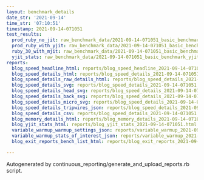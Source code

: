```yaml
---
layout: benchmark_details
date_str: '2021-09-14'
time_str: '07:10:51'
timestamp: 2021-09-14-071051
test_results:
  prod_ruby_no_jit: raw_benchmark_data/2021-09-14-071051_basic_benchmark_prod_ruby_no_jit.json
  prod_ruby_with_yjit: raw_benchmark_data/2021-09-14-071051_basic_benchmark_prod_ruby_with_yjit.json
  ruby_30_with_mjit: raw_benchmark_data/2021-09-14-071051_basic_benchmark_ruby_30_with_mjit.json
  yjit_stats: raw_benchmark_data/2021-09-14-071051_basic_benchmark_yjit_stats.json
reports:
  blog_speed_headline_html: reports/blog_speed_headline_2021-09-14-071051.html
  blog_speed_details_html: reports/blog_speed_details_2021-09-14-071051.html
  blog_speed_details_raw_details_html: reports/blog_speed_details_2021-09-14-071051.raw_details.html
  blog_speed_details_svg: reports/blog_speed_details_2021-09-14-071051.svg
  blog_speed_details_head_svg: reports/blog_speed_details_2021-09-14-071051.head.svg
  blog_speed_details_back_svg: reports/blog_speed_details_2021-09-14-071051.back.svg
  blog_speed_details_micro_svg: reports/blog_speed_details_2021-09-14-071051.micro.svg
  blog_speed_details_tripwires_json: reports/blog_speed_details_2021-09-14-071051.tripwires.json
  blog_speed_details_csv: reports/blog_speed_details_2021-09-14-071051.csv
  blog_memory_details_html: reports/blog_memory_details_2021-09-14-071051.html
  blog_yjit_stats_html: reports/blog_yjit_stats_2021-09-14-071051.html
  variable_warmup_warmup_settings_json: reports/variable_warmup_2021-09-14-071051.warmup_settings.json
  variable_warmup_stats_of_interest_json: reports/variable_warmup_2021-09-14-071051.stats_of_interest.json
  blog_exit_reports_bench_list_html: reports/blog_exit_reports_2021-09-14-071051.bench_list.html

---
```

Autogenerated by continuous_reporting/generate_and_upload_reports.rb script.
